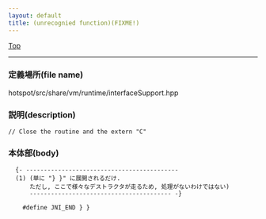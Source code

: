 ```yaml
---
layout: default
title: (unrecognied function)(FIXME!)
---
```

[Top](../index.html)

--- 
### 定義場所(file name)
hotspot/src/share/vm/runtime/interfaceSupport.hpp
### 説明(description)

```
// Close the routine and the extern "C"
```


### 本体部(body)
```
  {- -------------------------------------------
  (1) (単に "} }" に展開されるだけ. 
      ただし, ここで様々なデストラクタが走るため, 処理がないわけではない)
      ---------------------------------------- -}

	#define JNI_END } }
	
```


